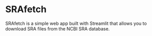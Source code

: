 # SRAfetch
SRAfetch is a simple web app built with Streamlit that allows you to download SRA files from the NCBI SRA database. 
